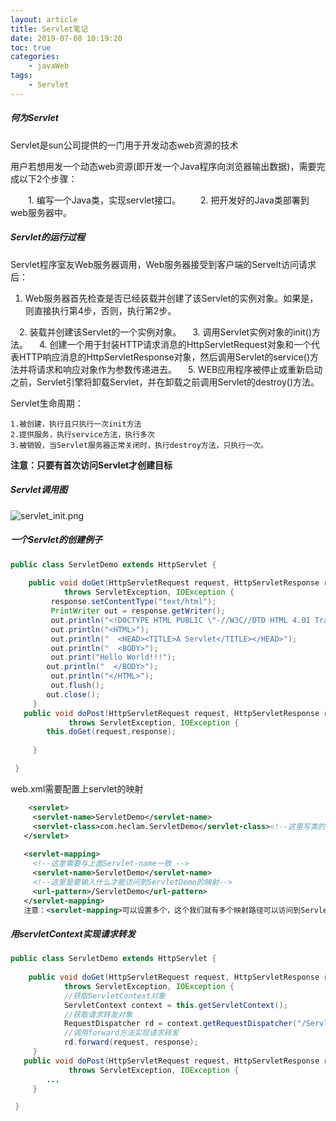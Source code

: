 ```yaml
---
layout: article
title: Servlet笔记
date: 2019-07-08 10:19:20
toc: true
categories:
	- javaWeb
tags:
	- Servlet
---
```


##### 何为Servlet

Servlet是sun公司提供的一门用于开发动态web资源的技术

用户若想用发一个动态web资源(即开发一个Java程序向浏览器输出数据)，需要完成以下2个步骤：<!--more-->

  　　1. 编写一个Java类，实现servlet接口。
        　　2. 把开发好的Java类部署到web服务器中。

##### Servlet的运行过程

Servlet程序室友Web服务器调用，Web服务器接受到客户端的Servelt访问请求后：

1. Web服务器首先检查是否已经装载并创建了该Servlet的实例对象。如果是，则直接执行第4步，否则，执行第2步。

　2. 装载并创建该Servlet的一个实例对象。
 　3. 调用Servlet实例对象的init()方法。
 　4. 创建一个用于封装HTTP请求消息的HttpServletRequest对象和一个代表HTTP响应消息的HttpServletResponse对象，然后调用Servlet的service()方法并将请求和响应对象作为参数传递进去。
 　5. WEB应用程序被停止或重新启动之前，Servlet引擎将卸载Servlet，并在卸载之前调用Servlet的destroy()方法。 

Servlet生命周期：

```
1.被创建，执行且只执行一次init方法
2.提供服务，执行service方法，执行多次
3.被销毁，当Servlet服务器正常关闭时，执行destroy方法，只执行一次。     
```

**注意：只要有首次访问Servlet才创建目标**

##### Servlet调用图

![servlet_init.png](https://i.loli.net/2019/08/18/pQAkLvMUXGbDFsy.png)

##### 一个Servlet的创建例子

```java 
public class ServletDemo extends HttpServlet {
  
    public void doGet(HttpServletRequest request, HttpServletResponse response)
            throws ServletException, IOException {
 		 response.setContentType("text/html");
         PrintWriter out = response.getWriter();
         out.println("<!DOCTYPE HTML PUBLIC \"-//W3C//DTD HTML 4.01 Transitional//EN\">");
         out.println("<HTML>");
         out.println("  <HEAD><TITLE>A Servlet</TITLE></HEAD>");
         out.println("  <BODY>");
         out.print("Hello World!!!");
        out.println("  </BODY>");
         out.println("</HTML>");
         out.flush();
        out.close();
     }
   public void doPost(HttpServletRequest request, HttpServletResponse response)
             throws ServletException, IOException {
		this.doGet(request,response);
		
     }

 }
```

web.xml需要配置上servlet的映射

```xml
	<servlet>
     <servlet-name>ServletDemo</servlet-name>
     <servlet-class>com.heclam.ServletDemo</servlet-class><!--这里写类的全限定名-->
   </servlet>
 
   <servlet-mapping>
  	 <!--这里需要与上面Servlet-name一致 -->
     <servlet-name>ServletDemo</servlet-name>
     <!--这里是要输入什么才能访问到ServletDemo的映射-->
     <url-pattern>/ServletDemo</url-pattern>
   </servlet-mapping>
   注意：<servlet-mapping>可以设置多个，这个我们就有多个映射路径可以访问到ServletDemo了
```

##### 用servletContext实现请求转发

```java
public class ServletDemo extends HttpServlet {
  
    public void doGet(HttpServletRequest request, HttpServletResponse response)
            throws ServletException, IOException {
            //获取ServletContext对象
 			ServletContext context = this.getServletContext();
 			//获取请求转发对象
 			RequestDispatcher rd = context.getRequestDispatcher("/ServletDemo2");
 			//调用forward方法实现请求转发
            rd.forward(request, response);
     }
   public void doPost(HttpServletRequest request, HttpServletResponse response)
             throws ServletException, IOException {
		...
     }

 }
```

